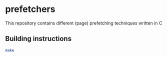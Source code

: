 # prefetchers
This repository contains different (page) prefetching techniques written in C

## Building instructions

```sh
make
```


